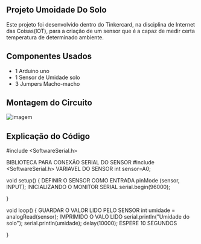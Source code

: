## Projeto Umoidade Do Solo
 Este projeto foi desenvolvido dentro do Tinkercard, na disciplina de Internet das Coisas(IOT), para a criação de um sensor que 
 é a capaz de medir certa temperatura de determinado ambiente.

 ## Componentes Usados

 * 1 Arduino uno
 * 1 Sensor de Umidade solo
 * 3 Jumpers Macho-macho

## Montagem do Circuito

![imagem](UMIDADEDOSOLO.png)

## Explicação do Código
#include <SoftwareSerial.h>

 BIBLIOTECA PARA CONEXÃO SERIAL DO SENSOR
#include <SoftwareSerial.h>
 VARIAVEL DO SENSOR
int sensor=A0;
 
  
void setup()
{
   DEFINIR O SENSOR COMO ENTRADA
  pinMode (sensor, INPUT);
   INICIALIZANDO O MONITOR SERIAL
  serial.begin(96000);
  
}

void loop()
{
  GUARDAR O VALOR LIDO PELO SENSOR
  int umidade = analogRead(sensor);
   IMPRIMIDO O VALO LIDO
  serial.println("Umidade do solo");
  serial.println(umidade);
  delay(10000);  ESPERE 10 SEGUNDOS
  
}
